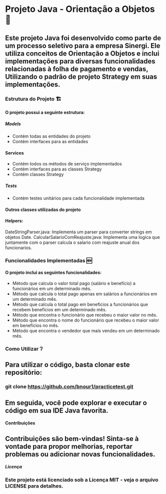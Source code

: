 # Projeto Java - Orientação a Objetos 🍵
## Este projeto Java foi desenvolvido como parte de um processo seletivo para a empresa Sinergi. Ele utiliza conceitos de Orientação a Objetos e inclui implementações para diversas funcionalidades relacionadas à folha de pagamento e vendas, Utilizando o padrão de projeto Strategy em suas implementações.

### Estrutura do Projeto 🏗️
#### O projeto possui a seguinte estrutura:

##### Models
* Contém todas as entidades do projeto
* Contém interfaces para as entidades
  
#### Services
* Contém todos os métodos de serviço implementados
* Contém interfaces para as classes Strategy
* Contém classes Strategy
  
##### Tests
* Contém testes unitários para cada funcionalidade implementada

#### Outros classes utilizadas do projeto

#### Helpers:
DateStringParser.java: Implementa um parser para converter strings em objetos Date.
CalcularSalarioComReajuste.java: Implementa uma logica que juntamente com o parser calcula o salario com reajuste anual dos funcionarios.

### Funcionalidades Implementadas 🆕
#### O projeto inclui as seguintes funcionalidades:

* Método que calcula o valor total pago (salário e benefício) a funcionários em um determinado mês.
* Método que calcula o total pago apenas em salários a funcionários em um determinado mês.
* Método que calcula o total pago em benefícios a funcionários que recebem benefícios em um determinado mês.
* Método que encontra o funcionário que recebeu o maior valor no mês.
* Método que encontra o nome do funcionário que recebeu o maior valor em benefícios no mês.
* Método que encontra o vendedor que mais vendeu em um determinado mês.


### Como Utilizar ❔
## Para utilizar o código, basta clonar este repositório:

### git clone https://github.com/bnour1/practicetest.git
## Em seguida, você pode explorar e executar o código em sua IDE Java favorita.

#### Contribuições
## Contribuições são bem-vindas! Sinta-se à vontade para propor melhorias, reportar problemas ou adicionar novas funcionalidades.

##### Licença 
### Este projeto está licenciado sob a Licença MIT - veja o arquivo LICENSE para detalhes.
